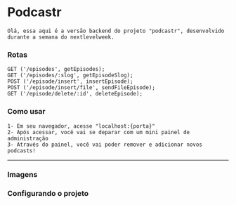 # Podcastr

    Olá, essa aqui é a versão backend do projeto "podcastr", desenvolvido durante a semana do nextlevelweek.
    
    
    
 <h3>Rotas</h3>
    
    GET ('/episodes', getEpisodes);
    GET ('/episodes/:slog', getEpisodeSlog);
    POST ('/episode/insert', insertEpisode);
    POST ('/episode/insert/file', sendFileEpisode);
    GET ('/episode/delete/:id', deleteEpisode);
 
 <h3>Como usar</h3>

    1- Em seu navegador, acesse "localhost:{porta}"
    2- Após acessar, você vai se deparar com um mini painel de administração
    3- Através do painel, você vai poder remover e adicionar novos podcasts!

---

 <h3>Imagens</h3>
 
 <h3>Configurando o projeto</h3>
